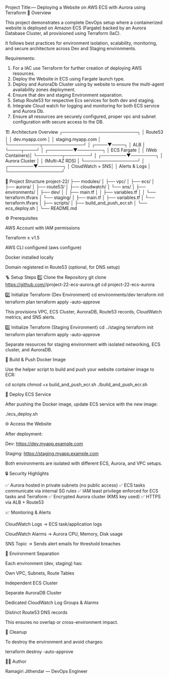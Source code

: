 Project Title:— Deploying a Website on AWS ECS with Aurora using Terraform
🧭 Overview

This project demonstrates a complete DevOps setup where a containerized website is deployed on Amazon ECS (Fargate) backed by an Aurora Database Cluster, all provisioned using Terraform (IaC).

It follows best practices for environment isolation, scalability, monitoring, and secure architecture across Dev and Staging environments.

Requirements: 
1.	For a IAC use Terraform for further creation of deploying AWS resources. 
2.	Deploy the Website in ECS using Fargate launch type. 
3.	Deploy and AuroraDb Cluster using by website to ensure the multi-agent availability zones deployment. 
4.	Ensure that dev and staging Environment separation. 
5.	Setup Route53 for respective Ecs services for both dev and staging. 
6.	Integrate Cloud watch for logging and monitoring for both ECS service and Aurora Db. 
7.	Ensure all resources are securely configured, proper vpc and subnet configuration with secure access to the DB.

🏗️ Architecture Overview
                    ┌────────────────────────┐
                    │        Route53         │
                    │ dev.myapp.com          │
                    │ staging.myapp.com      │
                    └──────────┬─────────────┘
                               │
                          ┌────▼────┐
                          │  ALB    │
                          └────┬────┘
                               │
                      ┌────────▼────────┐
                      │ ECS Fargate     │
                      │ (Web Containers)│
                      └────────┬────────┘
                               │
                      ┌────────▼────────┐
                      │  Aurora Cluster │
                      │ (Multi-AZ RDS)  │
                      └─────────────────┘
                               │
                      ┌────────▼────────┐
                      │ CloudWatch + SNS│
                      │  Alerts & Logs  │
                      └─────────────────┘

🧩 Project Structure
project-22/
├── modules/
│   ├── vpc/
│   ├── ecs/
│   ├── aurora/
│   ├── route53/
│   ├── cloudwatch/
│   └── sns/
│
├── environments/
│   ├── dev/
│   │   ├── main.tf
│   │   ├── variables.tf
│   │   └── terraform.tfvars
│   └── staging/
│       ├── main.tf
│       ├── variables.tf
│       └── terraform.tfvars
│
├── scripts/
│   ├── build_and_push_ecr.sh
│   └── ecs_deploy.sh
│
└── README.md

⚙️ Prerequisites

AWS Account with IAM permissions

Terraform ≥ v1.5

AWS CLI configured (aws configure)

Docker installed locally

Domain registered in Route53 (optional, for DNS setup)

🪜 Setup Steps
1️⃣ Clone the Repository
git clone https://github.com/<your-username>/project-22-ecs-aurora.git
cd project-22-ecs-aurora

2️⃣ Initialize Terraform (Dev Environment)
cd environments/dev
terraform init
terraform plan
terraform apply -auto-approve


This provisions VPC, ECS Cluster, AuroraDB, Route53 records, CloudWatch metrics, and SNS alerts.

3️⃣ Initialize Terraform (Staging Environment)
cd ../staging
terraform init
terraform plan
terraform apply -auto-approve


Separate resources for staging environment with isolated networking, ECS cluster, and AuroraDB.

🐳 Build & Push Docker Image

Use the helper script to build and push your website container image to ECR:

cd scripts
chmod +x build_and_push_ecr.sh
./build_and_push_ecr.sh <aws-account-id> <region> <repository-name>

🚢 Deploy ECS Service

After pushing the Docker image, update ECS service with the new image:

./ecs_deploy.sh <cluster-name> <service-name> <image-uri>

🌐 Access the Website

After deployment:

Dev: https://dev.myapp.example.com

Staging: https://staging.myapp.example.com

Both environments are isolated with different ECS, Aurora, and VPC setups.

🔒 Security Highlights

✅ Aurora hosted in private subnets (no public access)
✅ ECS tasks communicate via internal SG rules
✅ IAM least privilege enforced for ECS tasks and Terraform
✅ Encrypted Aurora cluster (KMS key used)
✅ HTTPS via ALB + Route53

📈 Monitoring & Alerts

CloudWatch Logs → ECS task/application logs

CloudWatch Alarms → Aurora CPU, Memory, Disk usage

SNS Topic → Sends alert emails for threshold breaches

🧱 Environment Separation

Each environment (dev, staging) has:

Own VPC, Subnets, Route Tables

Independent ECS Cluster

Separate AuroraDB Cluster

Dedicated CloudWatch Log Groups & Alarms

Distinct Route53 DNS records

This ensures no overlap or cross-environment impact.

🧹 Cleanup

To destroy the environment and avoid charges:

terraform destroy -auto-approve

👨‍💻 Author

Ramagiri Jithendar — DevOps Engineer